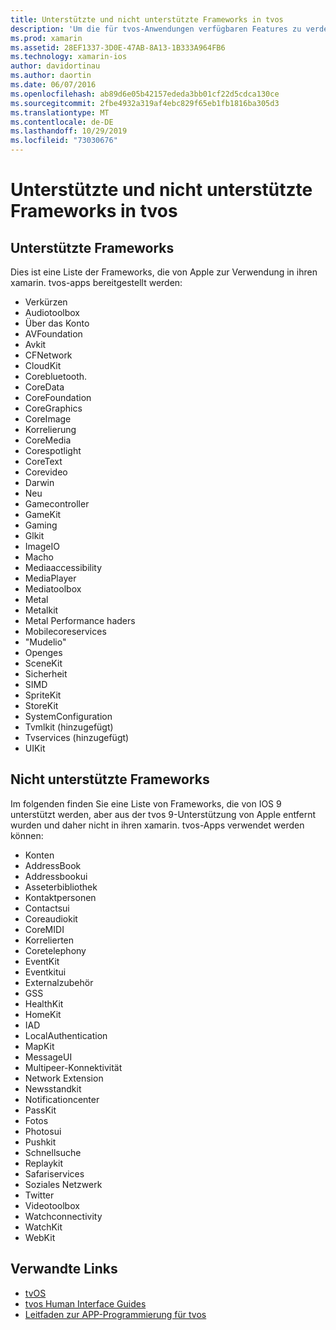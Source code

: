 ```yaml
---
title: Unterstützte und nicht unterstützte Frameworks in tvos
description: 'Um die für tvos-Anwendungen verfügbaren Features zu verdeutlichen, bietet dieses Dokument zwei Listen von Apple-Frameworks: die von tvos unterstützten und die von tvos nicht unterstützten Features.'
ms.prod: xamarin
ms.assetid: 28EF1337-3D0E-47AB-8A13-1B333A964FB6
ms.technology: xamarin-ios
author: davidortinau
ms.author: daortin
ms.date: 06/07/2016
ms.openlocfilehash: ab89d6e05b42157ededa3bb01cf22d5cdca130ce
ms.sourcegitcommit: 2fbe4932a319af4ebc829f65eb1fb1816ba305d3
ms.translationtype: MT
ms.contentlocale: de-DE
ms.lasthandoff: 10/29/2019
ms.locfileid: "73030676"
---
```

# <a name="supported-and-unsupported-frameworks-in-tvos"></a>Unterstützte und nicht unterstützte Frameworks in tvos

<a name="Supported-Frameworks" />

## <a name="supported-frameworks"></a>Unterstützte Frameworks

Dies ist eine Liste der Frameworks, die von Apple zur Verwendung in ihren xamarin. tvos-apps bereitgestellt werden:

- Verkürzen
- Audiotoolbox
- Über das Konto
- AVFoundation
- Avkit
- CFNetwork
- CloudKit
- Corebluetooth.
- CoreData
- CoreFoundation
- CoreGraphics
- CoreImage
- Korrelierung
- CoreMedia
- Corespotlight
- CoreText
- Corevideo
- Darwin
- Neu
- Gamecontroller
- GameKit
- Gaming
- Glkit
- ImageIO
- Macho
- Mediaaccessibility
- MediaPlayer
- Mediatoolbox
- Metal
- Metalkit
- Metal Performance haders
- Mobilecoreservices
- "Mudelio"
- Openges
- SceneKit
- Sicherheit
- SIMD
- SpriteKit
- StoreKit
- SystemConfiguration
- Tvmlkit (hinzugefügt)
- Tvservices (hinzugefügt)
- UIKit

<a name="Unsupported-Frameworks" />

## <a name="unsupported-frameworks"></a>Nicht unterstützte Frameworks

Im folgenden finden Sie eine Liste von Frameworks, die von IOS 9 unterstützt werden, aber aus der tvos 9-Unterstützung von Apple entfernt wurden und daher nicht in ihren xamarin. tvos-Apps verwendet werden können:

- Konten
- AddressBook
- Addressbookui
- Asseterbibliothek
- Kontaktpersonen
- Contactsui
- Coreaudiokit
- CoreMIDI
- Korrelierten
- Coretelephony
- EventKit
- Eventkitui
- Externalzubehör
- GSS
- HealthKit
- HomeKit
- IAD
- LocalAuthentication
- MapKit
- MessageUI
- Multipeer-Konnektivität
- Network Extension
- Newsstandkit
- Notificationcenter
- PassKit
- Fotos
- Photosui
- Pushkit
- Schnellsuche
- Replaykit
- Safariservices
- Soziales Netzwerk
- Twitter
- Videotoolbox
- Watchconnectivity
- WatchKit
- WebKit

## <a name="related-links"></a>Verwandte Links

- [tvOS](https://developer.apple.com/tvos/)
- [tvos Human Interface Guides](https://developer.apple.com/tvos/human-interface-guidelines/)
- [Leitfaden zur APP-Programmierung für tvos](https://developer.apple.com/library/prerelease/tvos/documentation/General/Conceptual/AppleTV_PG/)
